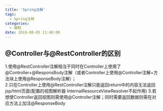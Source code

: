 ```yaml
---
title: 'Spring注解'
tags: 
  - Spring注释
categories:
  - 编程
date: 2019-08-05 11:40:00
---
```

## @Controller与@RestController的区别
1.使用@RestController注解相当于同时在Controller上使用了@Controller+@ResponsBody注解（或者Controller上使用@Controller注解+方法块上使用@ResponseBody注解）；  
2.只在Controller上使用@RestController注解只能返回return中的内容无法返回jsp/html页面(配置的视图解析器 InternalResourceViewResolver不起作用)
3.若想使Controller返回视图则需使用@Controller注解；同时需要返回数据则需在对应方法上加注@ResponseBody